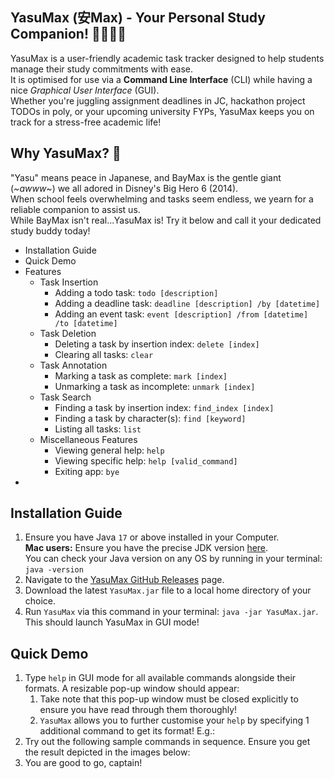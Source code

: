 ## YasuMax (安Max) - Your Personal Study Companion! 🧑‍🎓👩‍🎓
YasuMax is a user-friendly academic task tracker designed to help students manage their study commitments with ease.<br>
It is optimised for use via a **Command Line Interface** (CLI) while having a nice *Graphical User Interface* (GUI).<br>
Whether you're juggling assignment deadlines in JC, hackathon project TODOs in poly, or your upcoming university FYPs,
YasuMax keeps you on track for a stress-free academic life!

## Why YasuMax? 🤔
"Yasu" means peace in Japanese, and BayMax is the gentle giant (*~awww~*) we all adored in Disney's Big Hero 6 (2014).<br>
When school feels overwhelming and tasks seem endless, we yearn for a reliable companion to assist us.<br>
While BayMax isn't real...YasuMax is! Try it below and call it your dedicated study buddy today!

- Installation Guide
- Quick Demo
- Features
  - Task Insertion
    - Adding a todo task: `todo [description]`
    - Adding a deadline task: `deadline [description] /by [datetime]`
    - Adding an event task: `event [description] /from [datetime] /to [datetime]`
  - Task Deletion
      - Deleting a task by insertion index: `delete [index]`
      - Clearing all tasks: `clear`
  - Task Annotation
      - Marking a task as complete: `mark [index]`
      - Unmarking a task as incomplete: `unmark [index]`
  - Task Search
    - Finding a task by insertion index: `find_index [index]`
    - Finding a task by character(s): `find [keyword]`
    - Listing all tasks: `list`
  - Miscellaneous Features
      - Viewing general help: `help`
      - Viewing specific help: `help [valid_command]`
      - Exiting app: `bye`
- 

## Installation Guide
1. Ensure you have Java `17` or above installed in your Computer.<br>
**Mac users:** Ensure you have the precise JDK version [here](https://se-education.org/guides/tutorials/javaInstallationMac.html).<br>
You can check your Java version on any OS by running in your terminal: `java -version`
2. Navigate to the [YasuMax GitHub Releases]() page.
3. Download the latest `YasuMax.jar` file to a local home directory of your choice.
4. Run `YasuMax` via this command in your terminal: `java -jar YasuMax.jar`. This should launch YasuMax in GUI mode!

## Quick Demo
1. Type `help` in GUI mode for all available commands alongside their formats. A resizable pop-up window should appear:
   1. Take note that this pop-up window must be closed explicitly to ensure you have read through them thoroughly!
   2. `YasuMax` allows you to further customise your `help` by specifying 1 additional command to get its format! E.g.:
2. Try out the following sample commands in sequence. Ensure you get the result depicted in the images below:
3. You are good to go, captain!


